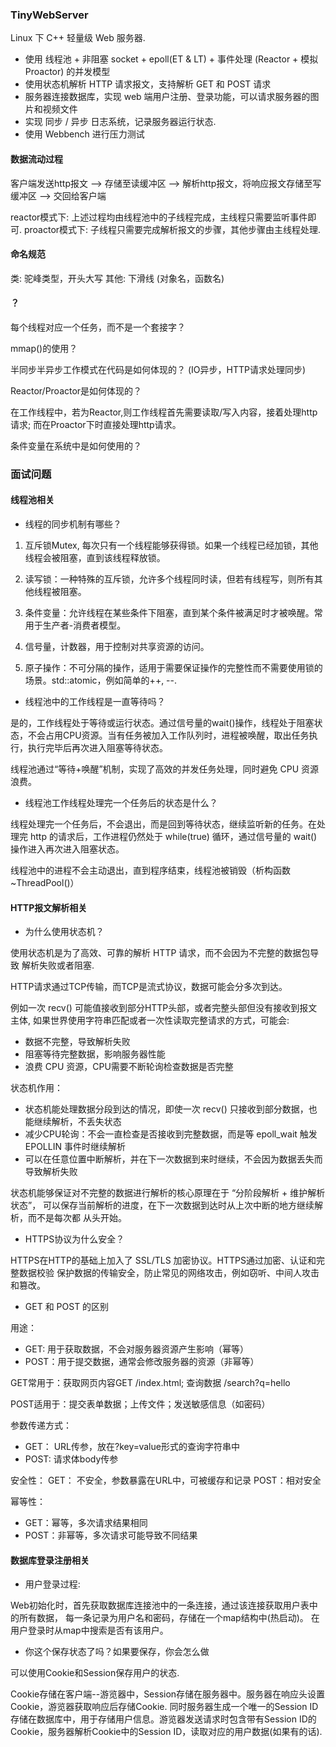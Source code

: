 ### TinyWebServer

Linux 下 C++ 轻量级 Web 服务器.

* 使用 线程池 + 非阻塞 socket + epoll(ET & LT) + 事件处理 (Reactor + 模拟 Proactor) 的并发模型
* 使用状态机解析 HTTP 请求报文，支持解析 GET 和 POST 请求
* 服务器连接数据库，实现 web 端用户注册、登录功能，可以请求服务器的图片和视频文件
* 实现 同步 / 异步 日志系统，记录服务器运行状态.
* 使用 Webbench 进行压力测试

#### 数据流动过程

客户端发送http报文 --> 存储至读缓冲区 --> 解析http报文，将响应报文存储至写缓冲区 --> 
交回给客户端

reactor模式下: 上述过程均由线程池中的子线程完成，主线程只需要监听事件即可.
proactor模式下: 子线程只需要完成解析报文的步骤，其他步骤由主线程处理.

#### 命名规范

类: 驼峰类型，开头大写
其他: 下滑线 (对象名，函数名)

#### ？

每个线程对应一个任务，而不是一个套接字？

mmap()的使用？

半同步半异步工作模式在代码是如何体现的？
(IO异步，HTTP请求处理同步)

Reactor/Proactor是如何体现的？

在工作线程中，若为Reactor,则工作线程首先需要读取/写入内容，接着处理http请求;
而在Proactor下时直接处理http请求。

条件变量在系统中是如何使用的？



### 面试问题

#### 线程池相关

* 线程的同步机制有哪些？

1. 互斥锁Mutex, 每次只有一个线程能够获得锁。如果一个线程已经加锁，其他线程会被阻塞，直到该线程释放锁。

2. 读写锁：一种特殊的互斥锁，允许多个线程同时读，但若有线程写，则所有其他线程被阻塞。

3. 条件变量：允许线程在某些条件下阻塞，直到某个条件被满足时才被唤醒。常用于生产者-消费者模型。

4. 信号量，计数器，用于控制对共享资源的访问。

5. 原子操作：不可分隔的操作，适用于需要保证操作的完整性而不需要使用锁的场景。std::atomic，例如简单的++, --.

* 线程池中的工作线程是一直等待吗？

是的，工作线程处于等待或运行状态。通过信号量的wait()操作，线程处于阻塞状态，不会占用CPU资源。当有任务被加入工作队列时，进程被唤醒，取出任务执行，执行完毕后再次进入阻塞等待状态。

线程池通过“等待+唤醒”机制，实现了高效的并发任务处理，同时避免 CPU 资源浪费。

* 线程池工作线程处理完一个任务后的状态是什么？

线程处理完一个任务后，不会退出，而是回到等待状态，继续监听新的任务。在处理完 http 的请求后，工作进程仍然处于 while(true) 循环，通过信号量的 wait()操作进入再次进入阻塞状态。

线程池中的进程不会主动退出，直到程序结束，线程池被销毁（析构函数~ThreadPool()）


#### HTTP报文解析相关

* 为什么使用状态机？

使用状态机是为了高效、可靠的解析 HTTP 请求，而不会因为不完整的数据包导致
解析失败或者阻塞.

HTTP请求通过TCP传输，而TCP是流式协议，数据可能会分多次到达。

例如一次 recv() 可能值接收到部分HTTP头部，或者完整头部但没有接收到报文主体,
如果世界使用字符串匹配或者一次性读取完整请求的方式，可能会:
* 数据不完整，导致解析失败
* 阻塞等待完整数据，影响服务器性能
* 浪费 CPU 资源，CPU需要不断轮询检查数据是否完整

状态机作用：
* 状态机能处理数据分段到达的情况，即使一次 recv() 只接收到部分数据，也能继续解析，不丢失状态
* 减少CPU轮询：不会一直检查是否接收到完整数据，而是等 epoll_wait 触发 EPOLLIN 事件时继续解析
* 可以在任意位置中断解析，并在下一次数据到来时继续，不会因为数据丢失而导致解析失败

状态机能够保证对不完整的数据进行解析的核心原理在于 “分阶段解析 + 维护解析状态”，
可以保存当前解析的进度，在下一次数据到达时从上次中断的地方继续解析，而不是每次都
从头开始。

* HTTPS协议为什么安全？

HTTPS在HTTP的基础上加入了 SSL/TLS 加密协议。HTTPS通过加密、认证和完整数据校验
保护数据的传输安全，防止常见的网络攻击，例如窃听、中间人攻击和篡改。

* GET 和 POST 的区别

用途：
* GET: 用于获取数据，不会对服务器资源产生影响（幂等）
* POST：用于提交数据，通常会修改服务器的资源（非幂等）

GET常用于：获取网页内容GET /index.html; 查询数据 /search?q=hello

POST适用于：提交表单数据；上传文件；发送敏感信息（如密码）

参数传递方式：
* GET： URL传参，放在?key=value形式的查询字符串中
* POST: 请求体body传参

安全性：
GET： 不安全，参数暴露在URL中，可被缓存和记录
POST：相对安全

幂等性：
* GET：幂等，多次请求结果相同
* POST：非幂等，多次请求可能导致不同结果

#### 数据库登录注册相关

* 用户登录过程:

Web初始化时，首先获取数据库连接池中的一条连接，通过该连接获取用户表中的所有数据，
每一条记录为用户名和密码，存储在一个map结构中(热启动)。
在用户登录时从map中搜索是否有该用户。

* 你这个保存状态了吗？如果要保存，你会怎么做

可以使用Cookie和Session保存用户的状态.

Cookie存储在客户端--游览器中，Session存储在服务器中。服务器在响应头设置Cookie，游览器获取响应后存储Cookie. 同时服务器生成一个唯一的Session ID存储在数据库中，用于存储用户信息。游览器发送请求时包含带有Session ID的Cookie，服务器解析Cookie中的Session ID，读取对应的用户数据(如果有的话).

